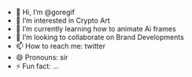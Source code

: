 - 👋 Hi, I’m @goregif
- 👀 I’m interested in Crypto Art
- 🌱 I’m currently learning how to animate Ai frames
- 💞️ I’m looking to collaborate on Brand Developments
- 📫 How to reach me: twitter
- 😄 Pronouns: sir
- ⚡ Fun fact: ...

<!---
goregif/goregif is a ✨ special ✨ repository because its `README.md` (this file) appears on your GitHub profile.
You can click the Preview link to take a look at your changes.
--->

